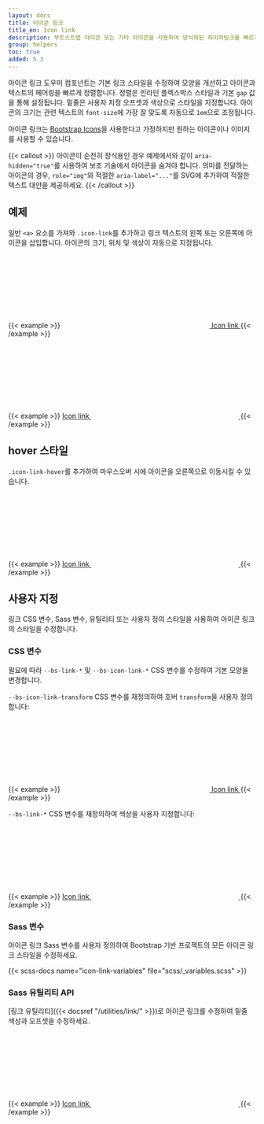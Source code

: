 ```yaml
---
layout: docs
title: 아이콘 링크
title_en: Icon link
description: 부트스트랩 아이콘 또는 기타 아이콘을 사용하여 양식화된 하이퍼링크를 빠르게 만들 수 있습니다.
group: helpers
toc: true
added: 5.3
---
```


아이콘 링크 도우미 컴포넌트는 기본 링크 스타일을 수정하여 모양을 개선하고 아이콘과 텍스트의 페어링을 빠르게 정렬합니다. 정렬은 인라인 플렉스박스 스타일과 기본 `gap` 값을 통해 설정됩니다. 밑줄은 사용자 지정 오프셋과 색상으로 스타일을 지정합니다. 아이콘의 크기는 관련 텍스트의 `font-size`에 가장 잘 맞도록 자동으로 `1em`으로 조정됩니다.

아이콘 링크는 [Bootstrap Icons](https://icons.getbootstrap.kr)을 사용한다고 가정하지만 원하는 아이콘이나 이미지를 사용할 수 있습니다.

{{< callout >}}
아이콘이 순전히 장식용인 경우 예제에서와 같이 `aria-hidden="true"`를 사용하여 보조 기술에서 아이콘을 숨겨야 합니다. 의미를 전달하는 아이콘의 경우, `role="img"`와 적절한 `aria-label="..."`를 SVG에 추가하여 적절한 텍스트 대안을 제공하세요.
{{< /callout >}}

## 예제

일반 `<a>` 요소를 가져와 `.icon-link`를 추가하고 링크 텍스트의 왼쪽 또는 오른쪽에 아이콘을 삽입합니다. 아이콘의 크기, 위치 및 색상이 자동으로 지정됩니다.

{{< example >}}
<a class="icon-link" href="#">
  <svg class="bi" aria-hidden="true"><use xlink:href="#box-seam"></use></svg>
  Icon link
</a>
{{< /example >}}

{{< example >}}
<a class="icon-link" href="#">
  Icon link
  <svg class="bi" aria-hidden="true"><use xlink:href="#arrow-right"></use></svg>
</a>
{{< /example >}}

## hover 스타일

`.icon-link-hover`를 추가하여 마우스오버 시에 아이콘을 오른쪽으로 이동시킬 수 있습니다.

{{< example >}}
<a class="icon-link icon-link-hover" href="#">
  Icon link
  <svg class="bi" aria-hidden="true"><use xlink:href="#arrow-right"></use></svg>
</a>
{{< /example >}}

## 사용자 지정

링크 CSS 변수, Sass 변수, 유틸리티 또는 사용자 정의 스타일을 사용하여 아이콘 링크의 스타일을 수정합니다.

### CSS 변수

필요에 따라 `--bs-link-*` 및 `--bs-icon-link-*` CSS 변수를 수정하여 기본 모양을 변경합니다.

`--bs-icon-link-transform` CSS 변수를 재정의하여 호버 `transform`을 사용자 정의합니다:

{{< example >}}
<a class="icon-link icon-link-hover" style="--bs-icon-link-transform: translate3d(0, -.125rem, 0);" href="#">
  <svg class="bi" aria-hidden="true"><use xlink:href="#clipboard"></use></svg>
  Icon link
</a>
{{< /example >}}

`--bs-link-*` CSS 변수를 재정의하여 색상을 사용자 지정합니다:

{{< example >}}
<a class="icon-link icon-link-hover" style="--bs-link-hover-color-rgb: 25, 135, 84;" href="#">
  Icon link
  <svg class="bi" aria-hidden="true"><use xlink:href="#arrow-right"></use></svg>
</a>
{{< /example >}}

### Sass 변수

아이콘 링크 Sass 변수를 사용자 정의하여 Bootstrap 기반 프로젝트의 모든 아이콘 링크 스타일을 수정하세요.

{{< scss-docs name="icon-link-variables" file="scss/_variables.scss" >}}

### Sass 유틸리티 API

[링크 유틸리티]({{< docsref "/utilities/link/" >}})로 아이콘 링크를 수정하여 밑줄 색상과 오프셋을 수정하세요.

{{< example >}}
<a class="icon-link icon-link-hover link-success link-underline-success link-underline-opacity-25" href="#">
  Icon link
  <svg class="bi" aria-hidden="true"><use xlink:href="#arrow-right"></use></svg>
</a>
{{< /example >}}
